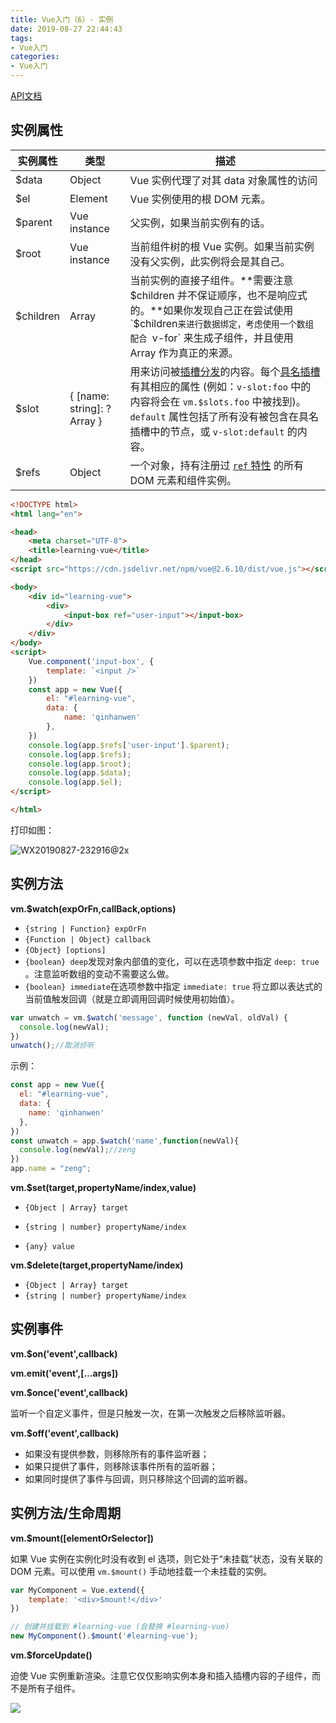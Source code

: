 ```yaml
---
title: Vue入门（6）- 实例
date: 2019-08-27 22:44:43
tags: 
- Vue入门
categories: 
- Vue入门
---
```


[API文档](https://cn.vuejs.org/v2/api/#silent)

## 实例属性

| 实例属性  | 类型                              | 描述                                                         |
| --------- | --------------------------------- | ------------------------------------------------------------ |
| $data     | Object                            | Vue 实例代理了对其 data 对象属性的访问                       |
| $el       | Element                           | Vue 实例使用的根 DOM 元素。                                  |
| $parent   | Vue instance                      | 父实例，如果当前实例有的话。                                 |
| $root     | Vue instance                      | 当前组件树的根 Vue 实例。如果当前实例没有父实例，此实例将会是其自己。 |
| $children | Array<Vue instance>               | 当前实例的直接子组件。**需要注意 $children 并不保证顺序，也不是响应式的。**如果你发现自己正在尝试使用 `$children`来进行数据绑定，考虑使用一个数组配合 `v-for` 来生成子组件，并且使用 Array 作为真正的来源。 |
| $slot     | { [name: string]: ?Array<VNode> } | 用来访问被[插槽分发](https://cn.vuejs.org/v2/guide/components.html#通过插槽分发内容)的内容。每个[具名插槽](https://cn.vuejs.org/v2/guide/components-slots.html#具名插槽) 有其相应的属性 (例如：`v-slot:foo` 中的内容将会在 `vm.$slots.foo` 中被找到)。`default` 属性包括了所有没有被包含在具名插槽中的节点，或 `v-slot:default` 的内容。 |
| $refs     | Object                            | 一个对象，持有注册过 [`ref` 特性](https://cn.vuejs.org/v2/api/#ref) 的所有 DOM 元素和组件实例。 |

```html
<!DOCTYPE html>
<html lang="en">

<head>
    <meta charset="UTF-8">
    <title>learning-vue</title>
</head>
<script src="https://cdn.jsdelivr.net/npm/vue@2.6.10/dist/vue.js"></script>

<body>
    <div id="learning-vue">
        <div>
            <input-box ref="user-input"></input-box>
        </div>
    </div>
</body>
<script>
    Vue.component('input-box', {
        template: `<input />`
    })
    const app = new Vue({
        el: "#learning-vue",
        data: {
            name: 'qinhanwen'
        },
    })
    console.log(app.$refs['user-input'].$parent);
    console.log(app.$refs);
    console.log(app.$root);
    console.log(app.$data);
    console.log(app.$el);
</script>

</html>
```

打印如图：

![WX20190827-232916@2x](http://114.55.30.96/WX20190827-232916@2x.png)



## 实例方法

**vm.$watch(expOrFn,callBack,options)**

- `{string | Function} expOrFn`
- `{Function | Object} callback`
-  `{Object} [options]`
  - `{boolean} deep`发现对象内部值的变化，可以在选项参数中指定 `deep: true` 。注意监听数组的变动不需要这么做。
  - `{boolean} immediate`在选项参数中指定 `immediate: true` 将立即以表达式的当前值触发回调（就是立即调用回调时候使用初始值）。

```javascript
var unwatch = vm.$watch('message', function (newVal, oldVal) {
  console.log(newVal);
})
unwatch();//取消侦听
```

示例：

```javascript
const app = new Vue({
  el: "#learning-vue",
  data: {
    name: 'qinhanwen'
  },
})
const unwatch = app.$watch('name',function(newVal){
  console.log(newVal);//zeng
})
app.name = "zeng";
```



**vm.$set(target,propertyName/index,value)**

- `{Object | Array} target`

- `{string | number} propertyName/index`

- `{any} value`

  

**vm.$delete(target,propertyName/index)**

- `{Object | Array} target`
- `{string | number} propertyName/index`



## 实例事件

**vm.$on('event',callback)**

**vm.emit('event',[…args])**

**vm.$once('event',callback)**

监听一个自定义事件，但是只触发一次，在第一次触发之后移除监听器。

**vm.$off('event',callback)**

- 如果没有提供参数，则移除所有的事件监听器；
- 如果只提供了事件，则移除该事件所有的监听器；
- 如果同时提供了事件与回调，则只移除这个回调的监听器。



## 实例方法/生命周期

 **vm.$mount([elementOrSelector])**

如果 Vue 实例在实例化时没有收到 el 选项，则它处于“未挂载”状态，没有关联的 DOM 元素。可以使用 `vm.$mount()` 手动地挂载一个未挂载的实例。

```javascript
var MyComponent = Vue.extend({
	template: '<div>$mount!</div>'
})

// 创建并挂载到 #learning-vue (会替换 #learning-vue)
new MyComponent().$mount('#learning-vue');
```



**vm.$forceUpdate()**

迫使 Vue 实例重新渲染。注意它仅仅影响实例本身和插入插槽内容的子组件，而不是所有子组件。



![](https://cn.vuejs.org/images/lifecycle.png)